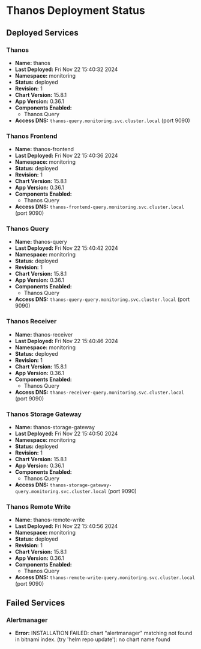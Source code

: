# Thanos Deployment Status

## Deployed Services

### Thanos
- **Name:** thanos
- **Last Deployed:** Fri Nov 22 15:40:32 2024
- **Namespace:** monitoring
- **Status:** deployed
- **Revision:** 1
- **Chart Version:** 15.8.1
- **App Version:** 0.36.1
- **Components Enabled:**
    - Thanos Query
- **Access DNS:** `thanos-query.monitoring.svc.cluster.local` (port 9090)

### Thanos Frontend
- **Name:** thanos-frontend
- **Last Deployed:** Fri Nov 22 15:40:36 2024
- **Namespace:** monitoring
- **Status:** deployed
- **Revision:** 1
- **Chart Version:** 15.8.1
- **App Version:** 0.36.1
- **Components Enabled:**
    - Thanos Query
- **Access DNS:** `thanos-frontend-query.monitoring.svc.cluster.local` (port 9090)

### Thanos Query
- **Name:** thanos-query
- **Last Deployed:** Fri Nov 22 15:40:42 2024
- **Namespace:** monitoring
- **Status:** deployed
- **Revision:** 1
- **Chart Version:** 15.8.1
- **App Version:** 0.36.1
- **Components Enabled:**
    - Thanos Query
- **Access DNS:** `thanos-query-query.monitoring.svc.cluster.local` (port 9090)

### Thanos Receiver
- **Name:** thanos-receiver
- **Last Deployed:** Fri Nov 22 15:40:46 2024
- **Namespace:** monitoring
- **Status:** deployed
- **Revision:** 1
- **Chart Version:** 15.8.1
- **App Version:** 0.36.1
- **Components Enabled:**
    - Thanos Query
- **Access DNS:** `thanos-receiver-query.monitoring.svc.cluster.local` (port 9090)

### Thanos Storage Gateway
- **Name:** thanos-storage-gateway
- **Last Deployed:** Fri Nov 22 15:40:50 2024
- **Namespace:** monitoring
- **Status:** deployed
- **Revision:** 1
- **Chart Version:** 15.8.1
- **App Version:** 0.36.1
- **Components Enabled:**
    - Thanos Query
- **Access DNS:** `thanos-storage-gateway-query.monitoring.svc.cluster.local` (port 9090)

### Thanos Remote Write
- **Name:** thanos-remote-write
- **Last Deployed:** Fri Nov 22 15:40:56 2024
- **Namespace:** monitoring
- **Status:** deployed
- **Revision:** 1
- **Chart Version:** 15.8.1
- **App Version:** 0.36.1
- **Components Enabled:**
    - Thanos Query
- **Access DNS:** `thanos-remote-write-query.monitoring.svc.cluster.local` (port 9090)

## Failed Services

### Alertmanager
- **Error:** INSTALLATION FAILED: chart "alertmanager" matching not found in bitnami index. (try 'helm repo update'): no chart name found
